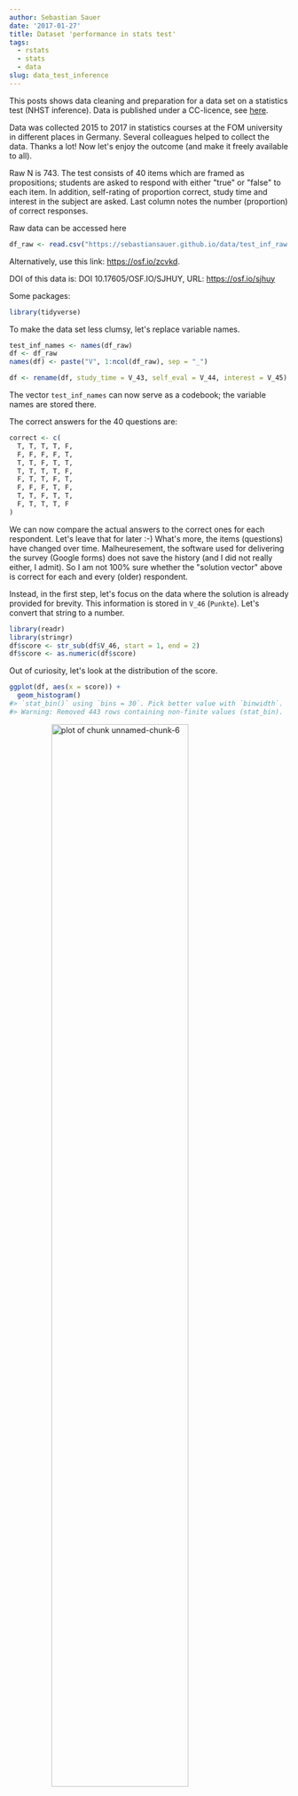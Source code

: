 ```yaml
---
author: Sebastian Sauer
date: '2017-01-27'
title: Dataset 'performance in stats test'
tags:
  - rstats
  - stats
  - data
slug: data_test_inference
---
```







This posts shows data cleaning and preparation for a data set on a statistics test (NHST inference). Data is published under a CC-licence, see [here](https://osf.io/sjhuy/).


Data was collected 2015 to 2017 in statistics courses at the FOM university in different places in Germany. Several colleagues helped to collect the data. Thanks a lot! Now let's enjoy the outcome (and make it freely available to all).

Raw N is 743. The test consists of 40 items which are framed as propositions; students are asked to respond with either "true" or "false" to each item. In addition, self-rating of proportion correct, study time and interest in the subject are asked. Last column notes the number (proportion) of correct responses.

Raw data can be accessed here

```r
df_raw <- read.csv("https://sebastiansauer.github.io/data/test_inf_raw.csv")

```

Alternatively, use this link: <https://osf.io/zcvkd>.

DOI of this data is: DOI 10.17605/OSF.IO/SJHUY, URL: <https://osf.io/sjhuy> 

Some packages:

```r
library(tidyverse)
```


To make the data set less clumsy, let's replace variable names.


```r
test_inf_names <- names(df_raw)
df <- df_raw
names(df) <- paste("V", 1:ncol(df_raw), sep = "_")

df <- rename(df, study_time = V_43, self_eval = V_44, interest = V_45)

```

The vector `test_inf_names` can now serve as a codebook; the variable names are stored there.


The correct answers for the 40 questions are:

```r
correct <- c(
  T, T, T, T, F, 
  F, F, F, F, T, 
  T, T, F, T, T,
  T, T, T, T, F, 
  F, T, T, F, T,
  F, F, F, T, F, 
  T, T, F, T, T,
  F, T, T, T, F 
)
```

We can now compare the actual answers to the correct ones for each respondent. Let's leave that for later :-) What's more, the items (questions) have changed over time. Malheuresement, the software used for delivering the survey (Google forms) does not save the history (and I did not really either, I admit). So I am not 100% sure whether the "solution vector" above is correct for each and every (older) respondent.

Instead, in the first step, let's focus on the data where the solution is already provided for brevity. This information is stored in `V_46` (`Punkte`). Let's convert that string to a number.


```r
library(readr) 
library(stringr)
df$score <- str_sub(df$V_46, start = 1, end = 2)
df$score <- as.numeric(df$score)
```

Out of curiosity, let's look at the distribution of the score.


```r
ggplot(df, aes(x = score)) +
  geom_histogram()
#> `stat_bin()` using `bins = 30`. Pick better value with `binwidth`.
#> Warning: Removed 443 rows containing non-finite values (stat_bin).
```

<img src="https://sebastiansauer.github.io/images/2017-01-27/unnamed-chunk-6-1.png" title="plot of chunk unnamed-chunk-6" alt="plot of chunk unnamed-chunk-6" width="70%" style="display: block; margin: auto;" />

Note that the `NAs` are not shown. If a given student didn't know anything, but would flip a coin for each answer, what's the probability of getting `x` correct answers? In other words, in a sequence of 40 coin flips, what's the probability of getting at least `x` right?


```r
x <- 0:40
cdf <- pbinom(x, 40, prob = .5)

temp <- tibble(x, cdf)

ggplot() +
  geom_rect(aes(xmin = 15, xmax = 25, ymin = 0, ymax = 1), fill = "red", alpha = .3) +
  geom_line(data = temp, aes(x = x, y = cdf) )
  
```

<img src="https://sebastiansauer.github.io/images/2017-01-27/unnamed-chunk-7-1.png" title="plot of chunk unnamed-chunk-7" alt="plot of chunk unnamed-chunk-7" width="70%" style="display: block; margin: auto;" />

The diagram shows the probability of getting not more than `x` right. From a crude glance, say, 15 to 25 corrects answers are quite compatible with chance (coin tossing).

Let's extract these and see how many cases are left.


```r
df %>% filter(!is.na(score)) %>% nrow
#> [1] 321
df %>% filter(score > 16) %>% nrow
#> [1] 306
```

As the initial score variable was `Punkte`, let's see how many `NAs` we had there.


```r
df %>% filter(!is.na(V_46)) %>% nrow
#> [1] 764
```

OK, let's assume all responses > 15 are "real" trials, not just guessing and clicking.


```r
df <- filter(df, score > 15)
```


# Association of study time and score
Now, what's bothering me since years is whether (and how strong) there is an association between score and study time. Now finally, let's *jete a coup d'oeil*.


```r

r1 <- round(cor(df$study_time, df$score, use = "complete.obs"), 2)

p1 <- ggplot(df) +
  aes(x = study_time, y = score) +
  geom_jitter() + geom_smooth() +
  annotate(label = paste("r = ", r1), geom = "label", x = 4, y = 20, hjust = 0)

p1
#> `geom_smooth()` using method = 'loess' and formula 'y ~ x'
#> Warning: Removed 68 rows containing non-finite values (stat_smooth).
#> Warning in simpleLoess(y, x, w, span, degree = degree, parametric =
#> parametric, : pseudoinverse used at 3
#> Warning in simpleLoess(y, x, w, span, degree = degree, parametric =
#> parametric, : neighborhood radius 1
#> Warning in simpleLoess(y, x, w, span, degree = degree, parametric =
#> parametric, : reciprocal condition number 0
#> Warning in predLoess(object$y, object$x, newx = if
#> (is.null(newdata)) object$x else if (is.data.frame(newdata))
#> as.matrix(model.frame(delete.response(terms(object)), : pseudoinverse used
#> at 3
#> Warning in predLoess(object$y, object$x, newx = if
#> (is.null(newdata)) object$x else if (is.data.frame(newdata))
#> as.matrix(model.frame(delete.response(terms(object)), : neighborhood radius
#> 1
#> Warning in predLoess(object$y, object$x, newx = if
#> (is.null(newdata)) object$x else if (is.data.frame(newdata))
#> as.matrix(model.frame(delete.response(terms(object)), : reciprocal
#> condition number 0
#> Warning: Removed 68 rows containing missing values (geom_point).

library(ggExtra)
#ggMarginal(p1)
```

<img src="https://sebastiansauer.github.io/images/2017-01-27/unnamed-chunk-11-1.png" title="plot of chunk unnamed-chunk-11" alt="plot of chunk unnamed-chunk-11" width="70%" style="display: block; margin: auto;" />

And the correlation is 0.441; hey, that's quite strong!

Let's also check ordinal correlation:

```r
cor(df$study_time, df$score, method = "spearman", use = "complete.obs")
#> [1] 0.452
cor(df$study_time, df$score, method = "kendall", use = "complete.obs")
#> [1] 0.349
```

Given some measurement error, it can be speculated that the real, unattenuated correlation is quite substantial indeed.


Maybe have a lookt at boxplots, as study time is not really metric:


```r
ggplot(df) +
  aes(x = factor(study_time), y = score) +
  geom_boxplot()
```

<img src="https://sebastiansauer.github.io/images/2017-01-27/unnamed-chunk-13-1.png" title="plot of chunk unnamed-chunk-13" alt="plot of chunk unnamed-chunk-13" width="70%" style="display: block; margin: auto;" />

# Assocation of interest and score

Similarly, if one is interested in the subject, does she scores higher?


```r
r2 <- round(cor(df$interest, df$score, use = "complete.obs"), 2)

p2 <- ggplot(df) +
  aes(x = interest, y = score) +
  geom_jitter() + geom_smooth() +
  annotate(label = paste("r = ", r2), geom = "label", x = 4, y = 20, hjust = 0)
p2
#> `geom_smooth()` using method = 'loess' and formula 'y ~ x'
#> Warning: Removed 68 rows containing non-finite values (stat_smooth).
#> Warning: Removed 68 rows containing missing values (geom_point).

#ggMarginal(p2)
```

<img src="https://sebastiansauer.github.io/images/2017-01-27/unnamed-chunk-14-1.png" title="plot of chunk unnamed-chunk-14" alt="plot of chunk unnamed-chunk-14" width="70%" style="display: block; margin: auto;" />

Weaker, but detectable.

# Association of self-evaluation and score
Well, if I think I will score poorly (superb), will I do so? Does my self-image match the actual outcome?


```r
r3 <- round(cor(df$self_eval, df$score, use = "complete.obs"), 2)

p3 <- ggplot(df) +
  aes(x = self_eval, y = score) +
  geom_jitter() + geom_smooth() +
  annotate(label = paste("r = ", r3), geom = "label", x = 8, y = 20, hjust = 0)
p3
#> `geom_smooth()` using method = 'loess' and formula 'y ~ x'
#> Warning: Removed 68 rows containing non-finite values (stat_smooth).
#> Warning: Removed 68 rows containing missing values (geom_point).

#ggMarginal(p3)
```

<img src="https://sebastiansauer.github.io/images/2017-01-27/unnamed-chunk-15-1.png" title="plot of chunk unnamed-chunk-15" alt="plot of chunk unnamed-chunk-15" width="70%" style="display: block; margin: auto;" />

Oh, that's strong; folks know when they'll nail it. Good.


# Correlation matrix

Finally, let's look at the correlation matrix of the variables mentioned above.


```r
library(corrr)

df %>%
  select(score, study_time, interest, self_eval) %>% 
  correlate %>% 
  shave   -> r_mat

r_mat
#> # A tibble: 4 × 5
#>      rowname score study_time interest self_eval
#>        <chr> <dbl>      <dbl>    <dbl>     <dbl>
#> 1      score    NA         NA       NA        NA
#> 2 study_time 0.441         NA       NA        NA
#> 3   interest 0.223      0.461       NA        NA
#> 4  self_eval 0.628      0.559     0.36        NA

corrr::rplot(r_mat)
```

<img src="https://sebastiansauer.github.io/images/2017-01-27/unnamed-chunk-16-1.png" title="plot of chunk unnamed-chunk-16" alt="plot of chunk unnamed-chunk-16" width="70%" style="display: block; margin: auto;" />


A scatter plot matrix can be of interest, too.


```r
library(GGally)


df %>%
  select(score, study_time, interest, self_eval) %>% 
  ggpairs( 
    lower = list(
    continuous = "smooth",
    combo = "facetdensity"
  ))
#> Warning in (function (data, mapping, alignPercent = 0.6, method =
#> "pearson", : Removed 68 rows containing missing values
#> Warning in (function (data, mapping, alignPercent = 0.6, method =
#> "pearson", : Removed 68 rows containing missing values
#> Warning in (function (data, mapping, alignPercent = 0.6, method =
#> "pearson", : Removed 68 rows containing missing values
#> Warning: Removed 68 rows containing non-finite values (stat_smooth).
#> Warning: Removed 68 rows containing missing values (geom_point).
#> Warning: Removed 68 rows containing non-finite values (stat_density).
#> Warning in (function (data, mapping, alignPercent = 0.6, method =
#> "pearson", : Removed 68 rows containing missing values
#> Warning in (function (data, mapping, alignPercent = 0.6, method =
#> "pearson", : Removed 68 rows containing missing values
#> Warning: Removed 68 rows containing non-finite values (stat_smooth).
#> Warning: Removed 68 rows containing missing values (geom_point).
#> Warning: Removed 68 rows containing non-finite values (stat_smooth).
#> Warning: Removed 68 rows containing missing values (geom_point).
#> Warning: Removed 68 rows containing non-finite values (stat_density).
#> Warning in (function (data, mapping, alignPercent = 0.6, method =
#> "pearson", : Removed 68 rows containing missing values
#> Warning: Removed 68 rows containing non-finite values (stat_smooth).
#> Warning: Removed 68 rows containing missing values (geom_point).
#> Warning: Removed 68 rows containing non-finite values (stat_smooth).
#> Warning: Removed 68 rows containing missing values (geom_point).
#> Warning: Removed 68 rows containing non-finite values (stat_smooth).
#> Warning: Removed 68 rows containing missing values (geom_point).
#> Warning: Removed 68 rows containing non-finite values (stat_density).
```

<img src="https://sebastiansauer.github.io/images/2017-01-27/unnamed-chunk-17-1.png" title="plot of chunk unnamed-chunk-17" alt="plot of chunk unnamed-chunk-17" width="70%" style="display: block; margin: auto;" />


# Debrief
As a teacher, I feel reassured that study time is associated with test performance.

Processed data can also be downloaded, [here](https://sebastiansauer.github.io/data/test_inf_short.csv).
